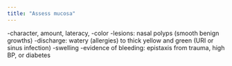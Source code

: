 ```yaml
---
title: "Assess mucosa"
---
```

-character, amount, lateracy,
-color
-lesions: nasal polyps (smooth benign growths)
-discharge: watery (allergies) to thick yellow and green (URI or sinus infection)
-swelling
-evidence of bleeding: epistaxis from trauma, high BP, or diabetes

